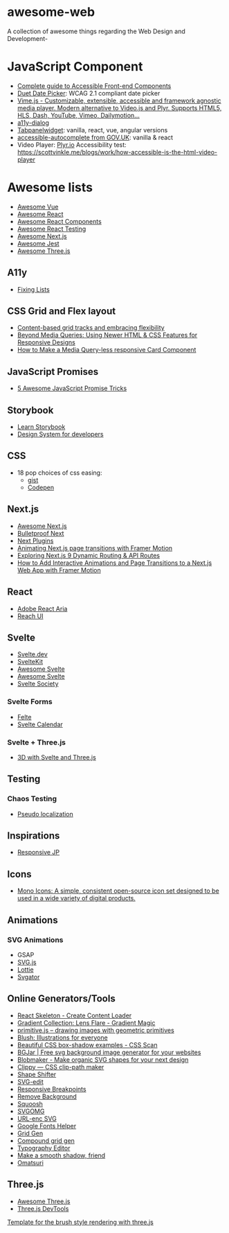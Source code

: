 # awesome-web
A collection of awesome things regarding the Web Design and Development-

# JavaScript Component

* [Complete guide to Accessible Front-end Components](https://www.smashingmagazine.com/2021/03/complete-guide-accessible-front-end-components/)
* [Duet Date Picker](https://github.com/duetds/date-picker): WCAG 2.1 compliant date picker
* [Vime.js - Customizable, extensible, accessible and framework agnostic media player. Modern alternative to Video.js and Plyr. Supports HTML5, HLS, Dash, YouTube, Vimeo, Dailymotion...](https://vimejs.com/)
* [a11y-dialog](https://github.com/HugoGiraudel/a11y-dialog)
* [Tabpanelwidget](https://tabpanelwidget.com/#le-code): vanilla, react, vue, angular versions
* [accessible-autocomplete from GOV.UK](https://github.com/alphagov/accessible-autocomplete): vanilla & react
* Video Player: [Plyr.io](https://plyr.io/)
  Accessibility test: https://scottvinkle.me/blogs/work/how-accessible-is-the-html-video-player


# Awesome lists

* [Awesome Vue](https://github.com/vuejs/awesome-vue)
* [Awesome React](https://github.com/enaqx/awesome-react)
* [Awesome React Components](https://github.com/brillout/awesome-react-components)
* [Awesome React Testing](https://github.com/infinitered/awesome-react-testing)
* [Awesome Next.js](https://github.com/unicodeveloper/awesome-nextjs)
* [Awesome Jest](https://github.com/jest-community/awesome-jest)
* [Awesome Three.js](https://github.com/fritx/awesome-threejs)


## A11y

* [Fixing Lists](https://www.scottohara.me/blog/2019/01/12/lists-and-safari.html)


## CSS Grid and Flex layout

* [Content-based grid tracks and embracing flexibility](https://hiddedevries.nl/en/blog/2019-02-23-content-based-grid-tracks-and-embracing-flexibility)
* [Beyond Media Queries: Using Newer HTML & CSS Features for Responsive Designs](https://css-tricks.com/beyond-media-queries-using-newer-html-css-features-for-responsive-designs/)
* [How to Make a Media Query-less responsive Card Component ](https://css-tricks.com/how-to-make-a-media-query-less-card-component/)


## JavaScript Promises

* [5 Awesome JavaScript Promise Tricks](https://davidwalsh.name/javascript-promise-tricks)



## Storybook

* [Learn Storybook](https://www.learnstorybook.com/)
* [Design System for developers](https://www.learnstorybook.com/design-systems-for-developers/react/en/introduction/)


## CSS

* 18 pop choices of css easing:
    * [gist](https://gist.github.com/argyleink/36e1c0153d2a783d513bd29c9f25aaf2)
    * [Codepen](https://codepen.io/argyleink/pen/BajvPLz)


## Next.js

* [Awesome Next.js](https://github.com/unicodeveloper/awesome-nextjs)
* [Bulletproof Next](https://getstarted.sh/bulletproof-next)
* [Next Plugins](https://github.com/vercel/next-plugins)
* [Animating Next.js page transitions with Framer Motion](https://reacttricks.com/animating-next-page-transitions-with-framer-motion/)
* [Exploring Next.js 9 Dynamic Routing & API Routes](https://reacttricks.com/exploring-next-9-dynamic-routing-and-api-routes/)
* [How to Add Interactive Animations and Page Transitions to a Next.js Web App with Framer Motion](https://www.freecodecamp.org/news/how-to-add-interactive-animations-and-page-transitions-to-a-next-js-web-app-with-framer-motion/#step-3-adding-page-transitions-with-framer-motion-to-a-next-js-app)


## React

* [Adobe React Aria](https://react-spectrum.adobe.com/react-aria)
* [Reach UI](https://reach.tech/)


## Svelte

* [Svelte.dev](https://svelte.dev)
* [SvelteKit](https://kit.svelte.dev/)
* [Awesome Svelte](https://github.com/TheComputerM/awesome-svelte)
* [Awesome Svelte](https://github.com/rocketlaunchr/awesome-svelte)
* [Svelte Society](https://sveltesociety.dev/)

### Svelte Forms

* [Felte](https://felte.dev/)
* [Svelte Calendar](https://6edesign.github.io/svelte-calendar/)

### Svelte + Three.js

* [3D with Svelte and Three.js](https://javascript.plainenglish.io/3d-with-svelte-and-three-js-f4366f342f9f)



## Testing

### Chaos Testing

* [Pseudo localization](https://github.com/tryggvigy/pseudo-localization)


## Inspirations

* [Responsive JP](https://responsive-jp.com)


## Icons

* [Mono Icons: A simple, consistent open-source icon set designed to be used in a wide variety of digital products.](https://icons.mono.company/)


## Animations

### SVG Animations

* GSAP
* [SVG.js](https://svgjs.com/docs/3.0/)
* [Lottie](https://airbnb.design/lottie/)
* [Svgator](svgator.com)


## Online Generators/Tools

* [React Skeleton - Create Content Loader](https://skeletonreact.com/)
* [Gradient Collection: Lens Flare - Gradient Magic](https://www.gradientmagic.com/collection/lensflare)
* [primitive.js – drawing images with geometric primitives](https://ondras.github.io/primitive.js/)
* [Blush: Illustrations for everyone](https://blush.design/)
* [Beautiful CSS box-shadow examples - CSS Scan](https://getcssscan.com/css-box-shadow-examples)
* [BGJar | Free svg background image generator for your websites](https://bgjar.com/)
* [Blobmaker - Make organic SVG shapes for your next design](https://www.blobmaker.app/)
* [Clippy — CSS clip-path maker](https://bennettfeely.com/clippy/)
* [Shape Shifter](https://shapeshifter.design/)
* [SVG-edit](https://svg-edit.github.io/svgedit/releases/svg-edit-2.8.1/svg-editor.html)
* [Responsive Breakpoints](https://www.responsivebreakpoints.com/)
* [Remove Background](https://www.remove.bg/)
* [Squoosh](https://squoosh.app/editor)
* [SVGOMG](https://jakearchibald.github.io/svgomg/)
* [URL-enc SVG](https://yoksel.github.io/url-encoder/)
* [Google Fonts Helper](https://google-webfonts-helper.herokuapp.com/fonts)
* [Grid Gen](https://cssgrid-generator.netlify.com/)
* [Compound grid gen](https://codepen.io/michellebarker/full/zYOMYWv)
* [Typography Editor](https://codyhouse.co/ds/globals/typography)
* [Make a smooth shadow, friend](https://brumm.af/shadows)
* [Omatsuri](https://omatsuri.app/)



## Three.js

* [Awesome Three.js](https://github.com/fritx/awesome-threejs)
* [Three.js DevTools](https://github.com/threejs/three-devtools)

[](https://market.pmnd.rs/)
[](https://github.com/pmndrs/racing-game)
[](https://www.blender-models.com/)
[](https://docs.pmnd.rs/a11y/introduction)
[](https://docs.pmnd.rs/react-three-fiber/getting-started/introduction)
[](https://slimery.art/)
[](https://rogueengine.io/)
[](https://github.com/pmndrs/drei)
[](https://sketchfab.com/store)
[](https://github.com/pmndrs/gltfjsx)
[](https://www.kenney.nl/assets/particle-pack)
[](https://github.com/nidorx/matcaps)
[](https://quaternius.com/)
[](https://polyhaven.com/)
[](https://matheowis.github.io/HDRI-to-CubeMap/)
[](https://3dtextures.me/)
[](https://www.poliigon.com/)
[](https://threejs.org/editor/)
[](https://github.com/KhronosGroup/glTF-Sample-Models)
[](https://google.github.io/draco/)
[](https://readyplayer.me/)
[](https://opengameart.org/content/skiingpenguins-skybox-pack)
[](https://www.mixamo.com/#/)
[](https://www.soundboard.com/sb/starwarsfx)
[](https://discoverthreejs.com/tips-and-tricks/)
[](https://github.com/yomotsu/camera-controls)
[](https://www.kenney.nl/)
[](https://discoverthreejs.com/)
[](https://github.com/protectwise/troika/tree/master/packages/troika-three-text)
[](https://www.turbosquid.com/)
[](https://nilooy.github.io/character-animation-combiner/)
[](https://codesandbox.io/s/clouds-mbfzf?file=/src/App.js)
[](https://gltf.report/)
[](https://lab.julienverneaut.com/matcap-editor/)
[](https://marketplace.rogueengine.io/)


[Template for the brush style rendering with three.js](https://github.com/Sekuta82/oil-on-threejs-template)

